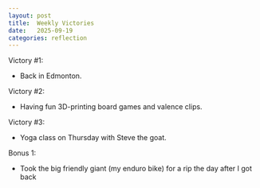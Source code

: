 ```yaml
---
layout: post
title:  Weekly Victories
date:   2025-09-19
categories: reflection
---
```


Victory #1:

- Back in Edmonton.

Victory #2:

- Having fun 3D-printing board games and valence clips.

Victory #3:

- Yoga class on Thursday with Steve the goat.

Bonus 1:

- Took the big friendly giant (my enduro bike) for a rip the day after I got back